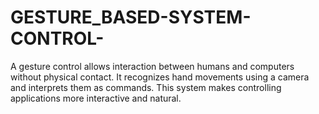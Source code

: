 # GESTURE_BASED-SYSTEM-CONTROL-
A gesture control allows interaction between humans and computers without physical contact. It recognizes hand movements using a camera and interprets them as commands. This system makes controlling applications more interactive and natural.
